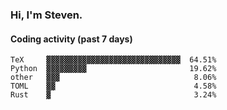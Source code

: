 ### Hi, I'm Steven.

#### Coding activity (past 7 days)
```
TeX     ▓▓▓▓▓▓▓▓▓▓▓▓▓▓▓▓▓▓▓▓▓▓▓▓▓▓▓▓▓▓  64.51%
Python  ▓▓▓▓▓▓▓▓▓                       19.62%
other   ▓▓▓                              8.06%
TOML    ▓▓                               4.58%
Rust    ▓                                3.24%
```
